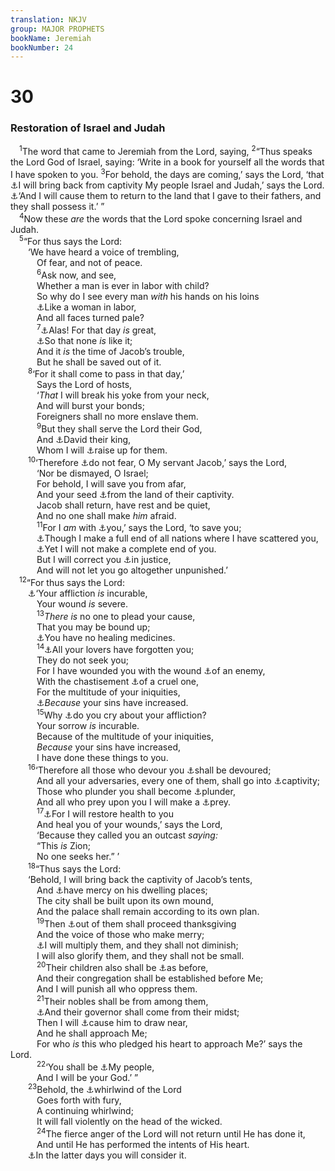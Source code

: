 ```yaml
---
translation: NKJV
group: MAJOR PROPHETS
bookName: Jeremiah 
bookNumber: 24
---
```


<div class="title"><h1>30</h1><h3>Restoration of Israel and Judah</h3></div>
<span class="verse gie_30_1"> <sup>1</sup>The word that came to Jeremiah from the Lord, saying, </span>
<span class="verse gie_30_2"><sup>2</sup>“Thus speaks the Lord God of Israel, saying: ‘Write in a book for yourself all the words that I have spoken to you. </span>
<span class="verse gie_30_3"><sup>3</sup>For behold, the days are coming,’ says the Lord, ‘that <a data-toggle="tooltip" data-placement="bottom" title="Ps. 53:6; Jer. 29:14; 30:18; 32:44; Ezek. 39:25; Amos 9:14; Zeph. 3:20">⚓</a>I will bring back from captivity My people Israel and Judah,’ says the Lord. <a data-toggle="tooltip" data-placement="bottom" title="Jer. 16:15; Ezek. 20:42; 36:24">⚓</a>‘And I will cause them to return to the land that I gave to their fathers, and they shall possess it.’ ”<br/></span>
<span class="verse gie_30_4"> <sup>4</sup>Now these <i>are</i> the words that the Lord spoke concerning Israel and Judah.<br/></span>
<span class="verse gie_30_5"> <sup>5</sup>“For thus says the Lord:<br/>  ‘We have heard a voice of trembling,<br/>   Of fear, and not of peace.<br/></span>
<span class="verse gie_30_6">   <sup>6</sup>Ask now, and see,<br/>   Whether a man is ever in labor with child?<br/>   So why do I see every man <i>with</i> his hands on his loins<br/>   <a data-toggle="tooltip" data-placement="bottom" title="Jer. 4:31; 6:24">⚓</a>Like a woman in labor,<br/>   And all faces turned pale?<br/></span>
<span class="verse gie_30_7">   <sup>7</sup><a data-toggle="tooltip" data-placement="bottom" title="(Is. 2:12); Hos. 1:11; Joel 2:11; Amos 5:18; Zeph. 1:14">⚓</a>Alas! For that day <i>is</i> great,<br/>   <a data-toggle="tooltip" data-placement="bottom" title="Lam. 1:12; Dan. 9:12; 12:1">⚓</a>So that none <i>is</i> like it;<br/>   And it <i>is</i> the time of Jacob’s trouble,<br/>   But he shall be saved out of it.<br/></span>
<span class="verse gie_30_8">  <sup>8</sup>‘For it shall come to pass in that day,’<br/>   Says the Lord of hosts,<br/>   ‘<i>That</i> I will break his yoke from your neck,<br/>   And will burst your bonds;<br/>   Foreigners shall no more enslave them.<br/></span>
<span class="verse gie_30_9">   <sup>9</sup>But they shall serve the Lord their God,<br/>   And <a data-toggle="tooltip" data-placement="bottom" title="Is. 55:3; Ezek. 34:23; 37:24; Hos. 3:5">⚓</a>David their king,<br/>   Whom I will <a data-toggle="tooltip" data-placement="bottom" title="(Luke 1:69; Acts 2:30; 13:23)">⚓</a>raise up for them.<br/></span>
<span class="verse gie_30_10">  <sup>10</sup>‘Therefore <a data-toggle="tooltip" data-placement="bottom" title="Is. 41:13; 43:5; 44:2; Jer. 46:27, 28">⚓</a>do not fear, O My servant Jacob,’ says the Lord,<br/>   ‘Nor be dismayed, O Israel;<br/>   For behold, I will save you from afar,<br/>   And your seed <a data-toggle="tooltip" data-placement="bottom" title="Jer. 3:18">⚓</a>from the land of their captivity.<br/>   Jacob shall return, have rest and be quiet,<br/>   And no one shall make <i>him</i> afraid.<br/></span>
<span class="verse gie_30_11">   <sup>11</sup>For I <i>am</i> with <a data-toggle="tooltip" data-placement="bottom" title="(Is. 43:2–5)">⚓</a>you,’ says the Lord, ‘to save you;<br/>   <a data-toggle="tooltip" data-placement="bottom" title="Amos 9:8">⚓</a>Though I make a full end of all nations where I have scattered you,<br/>   <a data-toggle="tooltip" data-placement="bottom" title="Jer. 4:27; 46:27, 28">⚓</a>Yet I will not make a complete end of you.<br/>   But I will correct you <a data-toggle="tooltip" data-placement="bottom" title="Ps. 6:1; Is. 27:8; Jer. 10:24; 46:28">⚓</a>in justice,<br/>   And will not let you go altogether unpunished.’<br/></span>
<span class="verse gie_30_12"> <sup>12</sup>“For thus says the Lord:<br/>  <a data-toggle="tooltip" data-placement="bottom" title="2 Chr. 36:16; Jer. 15:18">⚓</a>‘Your affliction <i>is</i> incurable,<br/>   Your wound <i>is</i> severe.<br/></span>
<span class="verse gie_30_13">   <sup>13</sup><i>There</i> <i>is</i> no one to plead your cause,<br/>   That you may be bound up;<br/>   <a data-toggle="tooltip" data-placement="bottom" title="Jer. 8:22">⚓</a>You have no healing medicines.<br/></span>
<span class="verse gie_30_14">   <sup>14</sup><a data-toggle="tooltip" data-placement="bottom" title="Jer. 22:20, 22; Lam. 1:2">⚓</a>All your lovers have forgotten you;<br/>   They do not seek you;<br/>   For I have wounded you with the wound <a data-toggle="tooltip" data-placement="bottom" title="Job 13:24; 16:9; 19:11">⚓</a>of an enemy,<br/>   With the chastisement <a data-toggle="tooltip" data-placement="bottom" title="Job 30:21">⚓</a>of a cruel one,<br/>   For the multitude of your iniquities,<br/>   <a data-toggle="tooltip" data-placement="bottom" title="Jer. 5:6">⚓</a><i>Because</i> your sins have increased.<br/></span>
<span class="verse gie_30_15">   <sup>15</sup>Why <a data-toggle="tooltip" data-placement="bottom" title="Jer. 15:18">⚓</a>do you cry about your affliction?<br/>   Your sorrow <i>is</i> incurable.<br/>   Because of the multitude of your iniquities,<br/>   <i>Because</i> your sins have increased,<br/>   I have done these things to you.<br/></span>
<span class="verse gie_30_16">  <sup>16</sup>‘Therefore all those who devour you <a data-toggle="tooltip" data-placement="bottom" title="Ex. 23:22; Is. 41:11; Jer. 10:25">⚓</a>shall be devoured;<br/>   And all your adversaries, every one of them, shall go into <a data-toggle="tooltip" data-placement="bottom" title="Is. 14:2; Joel 3:8">⚓</a>captivity;<br/>   Those who plunder you shall become <a data-toggle="tooltip" data-placement="bottom" title="Is. 33:1; Ezek. 39:10">⚓</a>plunder,<br/>   And all who prey upon you I will make a <a data-toggle="tooltip" data-placement="bottom" title="Jer. 2:3">⚓</a>prey.<br/></span>
<span class="verse gie_30_17">   <sup>17</sup><a data-toggle="tooltip" data-placement="bottom" title="Ex. 15:26; Ps. 107:20; Is. 30:26; Jer. 33:6">⚓</a>For I will restore health to you<br/>   And heal you of your wounds,’ says the Lord,<br/>   ‘Because they called you an outcast <i>saying:</i><br/>   “This <i>is</i> Zion;<br/>   No one seeks her.” ’<br/></span>
<span class="verse gie_30_18">  <sup>18</sup>“Thus says the Lord:<br/>  ‘Behold, I will bring back the captivity of Jacob’s tents,<br/>   And <a data-toggle="tooltip" data-placement="bottom" title="Ps. 102:13">⚓</a>have mercy on his dwelling places;<br/>   The city shall be built upon its own mound,<br/>   And the palace shall remain according to its own plan.<br/></span>
<span class="verse gie_30_19">   <sup>19</sup>Then <a data-toggle="tooltip" data-placement="bottom" title="Ps. 126:1, 2; Is. 51:11; Jer. 31:4; Zeph. 3:14">⚓</a>out of them shall proceed thanksgiving<br/>   And the voice of those who make merry;<br/>   <a data-toggle="tooltip" data-placement="bottom" title="Is. 49:19–21; Jer. 23:3; 33:22; Zech. 10:8">⚓</a>I will multiply them, and they shall not diminish;<br/>   I will also glorify them, and they shall not be small.<br/></span>
<span class="verse gie_30_20">   <sup>20</sup>Their children also shall be <a data-toggle="tooltip" data-placement="bottom" title="Is. 1:26">⚓</a>as before,<br/>   And their congregation shall be established before Me;<br/>   And I will punish all who oppress them.<br/></span>
<span class="verse gie_30_21">   <sup>21</sup>Their nobles shall be from among them,<br/>   <a data-toggle="tooltip" data-placement="bottom" title="Gen. 49:10">⚓</a>And their governor shall come from their midst;<br/>   Then I will <a data-toggle="tooltip" data-placement="bottom" title="Num. 16:5; Ps. 65:4">⚓</a>cause him to draw near,<br/>   And he shall approach Me;<br/>   For who <i>is</i> this who pledged his heart to approach Me?’ says the Lord.<br/></span>
<span class="verse gie_30_22">   <sup>22</sup>‘You shall be <a data-toggle="tooltip" data-placement="bottom" title="Ex. 6:7; Jer. 32:38; Ezek. 36:28; Hos. 2:23; Zech. 13:9">⚓</a>My people,<br/>   And I will be your God.’ ”<br/></span>
<span class="verse gie_30_23">  <sup>23</sup>Behold, the <a data-toggle="tooltip" data-placement="bottom" title="Jer. 23:19, 20; 25:32">⚓</a>whirlwind of the Lord<br/>   Goes forth with fury,<br/>   A continuing whirlwind;<br/>   It will fall violently on the head of the wicked.<br/></span>
<span class="verse gie_30_24">   <sup>24</sup>The fierce anger of the Lord will not return until He has done it,<br/>   And until He has performed the intents of His heart.<br/>  <a data-toggle="tooltip" data-placement="bottom" title="Gen. 49:1">⚓</a>In the latter days you will consider it.<br/></span>
